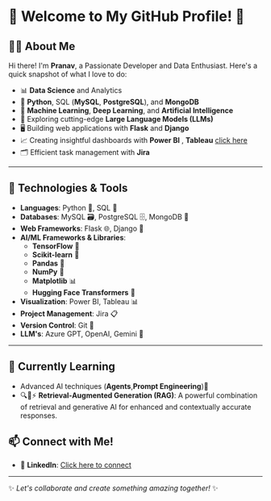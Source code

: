 # 🌟 Welcome to My GitHub Profile! 👋

## 🧑‍💻 About Me
Hi there! I'm **Pranav**, a Passionate Developer and Data Enthusiast. Here's a quick snapshot of what I love to do:

- 📊 **Data Science** and Analytics  
- 🐍 **Python**, SQL (**MySQL**, **PostgreSQL**), and **MongoDB**  
- 🤖 **Machine Learning**, **Deep Learning**, and **Artificial Intelligence**  
- 🔮 Exploring cutting-edge **Large Language Models (LLMs)**  
- 🖥️ Building web applications with **Flask** and **Django**  
- 📈 Creating insightful dashboards with **Power BI** , **Tableau** [click here](https://public.tableau.com/app/profile/pranav.katariya/vizzes)
- 🗂️ Efficient task management with **Jira**  

---

## 🔧 Technologies & Tools
- **Languages**: Python 🐍, SQL 🧮  
- **Databases**: MySQL 🗃️, PostgreSQL 🗄️, MongoDB 📂  
- **Web Frameworks**: Flask 🌐, Django 🚀  
- **AI/ML Frameworks & Libraries**:  
  - **TensorFlow** 🔢  
  - **Scikit-learn** 🧪  
  - **Pandas** 🐼  
  - **NumPy** 🔬  
  - **Matplotlib** 📊  
  - **Hugging Face Transformers** 🤗  
- **Visualization**: Power BI, Tableau 📊  
- **Project Management**: Jira 📋  
- **Version Control**: Git 🧰
- **LLM's**: Azure GPT, OpenAI, Gemini 🤖

---

## 🌱 Currently Learning
- Advanced AI techniques (**Agents**,**Prompt Engineering**)🤖
- 🔍🧠⚡ **Retrieval-Augmented Generation (RAG)**: A powerful combination of retrieval and generative AI for enhanced and contextually accurate responses.

## 📫 Connect with Me!
- 💼 **LinkedIn**: [Click here to connect](https://www.linkedin.com/in/pranav-katariya-599676193)

---

✨ *Let's collaborate and create something amazing together!* ✨

